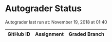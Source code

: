 # Autograder Status
Autograder last run at: November 19, 2018 at 01:40

| GitHub ID | Assignment | Graded Branch |
|-----------|------------|---------------|
